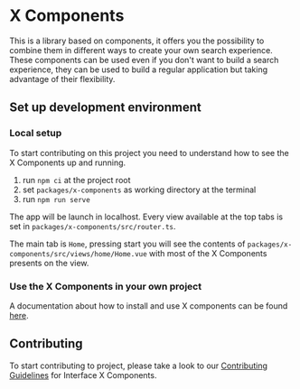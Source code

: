 # X Components

This is a library based on components, it offers you the possibility to combine them in different
ways to create your own search experience. These components can be used even if you don't want to
build a search experience, they can be used to build a regular application but taking advantage of
their flexibility.

## Set up development environment

### Local setup

To start contributing on this project you need to understand how to see the X Components up and
running.

1. run `npm ci` at the project root
2. set `packages/x-components` as working directory at the terminal
3. run `npm run serve`

The app will be launch in localhost. Every view available at the top tabs is set in
`packages/x-components/src/router.ts`.

The main tab is `Home`, pressing start you will see the contents of
`packages/x-components/src/views/home/Home.vue` with most of the X Components presents on the view.

### Use the X Components in your own project

A documentation about how to install and use X components can be found
[here](https://docs.empathy.co/develop-empathy-platform/build-search-ui/web-how-to-use-x-components-guide.html).

## Contributing

To start contributing to project, please take a look to our
[Contributing Guidelines](CONTRIBUTING.md) for Interface X Components.

